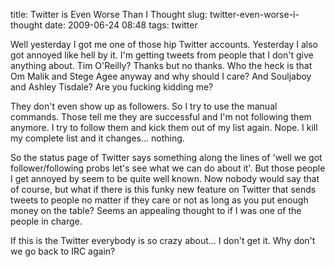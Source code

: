 title: Twitter is Even Worse Than I Thought
slug: twitter-even-worse-i-thought
date: 2009-06-24 08:48
tags: twitter

Well yesterday I got me one of those hip Twitter accounts. Yesterday I also got annoyed like hell by it. I'm getting tweets from people that I don't give anything about. Tim O'Reilly? Thanks but no thanks. Who the heck is that Om Malik and Stege Agee anyway and why should I care? And Souljaboy and Ashley Tisdale? Are you fucking kidding me?

They don't even show up as followers. So I try to use the manual commands. Those tell me they are successful and I'm not following them anymore. I try to follow them and kick them out of my list again. Nope. I kill my complete list and it changes... nothing.

So the status page of Twitter says something along the lines of 'well we got follower/following probs let's see what we can do about it'. But those people I get annoyed by seem to be quite well known. Now nobody would say that of course, but what if there is this funky new feature on Twitter that sends tweets to people no matter if they care or not as long as you put enough money on the table? Seems an appealing thought to if I was one of the people in charge.

If this is the Twitter everybody is so crazy about... I don't get it. Why don't we go back to IRC again?
